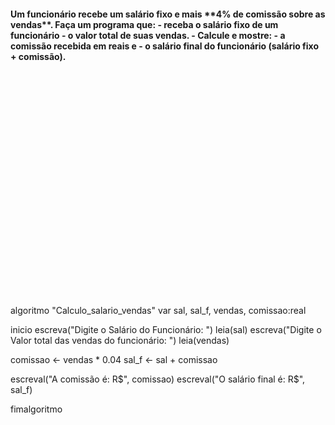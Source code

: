 <h4>
Um funcionário recebe um salário fixo e mais **4% de comissão sobre as vendas**.   
Faça um programa que:  
- receba o salário fixo de um funcionário  
- o valor total de suas vendas.  
- Calcule e mostre:  
   - a comissão recebida em reais e   
   - o salário final do funcionário (salário fixo + comissão).  
</h4>


<br/>
<br/>
<br/>
<br/>
<br/>
<br/>
<br/>
<br/>
<br/>
<br/>
<br/>
<br/>
<br/>
<br/>
<br/>
<br/>
<br/>
<br/>
<br/>
<br/>
<br/>




















algoritmo "Calculo_salario_vendas"
var
   sal, sal_f, vendas, comissao:real

inicio
   escreva("Digite o Salário do Funcionário: ")
   leia(sal)
   escreva("Digite o Valor total das vendas do funcionário: ")
   leia(vendas)
   
   
   comissao <- vendas * 0.04
   sal_f <- sal + comissao
   
   escreval("A comissão é: R$", comissao)
   escreval("O salário final é: R$", sal_f)

fimalgoritmo
